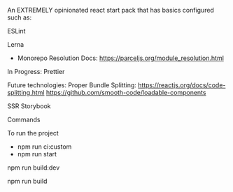 An EXTREMELY opinionated react start pack that has basics configured such as:

ESLint

Lerna
  - Monorepo Resolution Docs:
    https://parceljs.org/module_resolution.html

In Progress:
Prettier

Future technologies:
Proper Bundle Splitting: 
  https://reactjs.org/docs/code-splitting.html
  https://github.com/smooth-code/loadable-components

SSR
Storybook

Commands

To run the project
  - npm run ci:custom
  - npm run start

npm run build:dev

npm run build